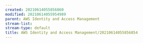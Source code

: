 ```yaml
---
created: 20210614055856860
modified: 20210614055954989
parent: AWS Identity and Access Management
stream-list: 
stream-type: default
title: AWS Identity and Access Management/20210614055856854
---
```

